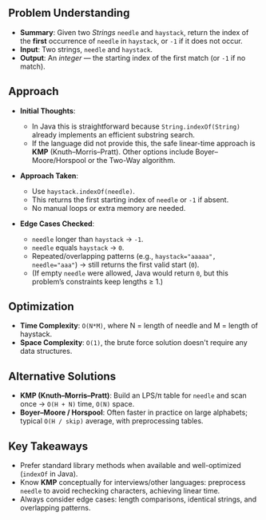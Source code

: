 <!-- Problem 28. Find the Index of the First Occurrence in a String notes -->
## Problem Understanding
* **Summary**: Given two *Strings* `needle` and `haystack`, return the index of the **first** occurrence of `needle` in `haystack`, or `-1` if it does not occur.
* **Input**: Two strings, `needle` and `haystack`.
* **Output**: An *integer* — the starting index of the first match (or `-1` if no match).

## Approach
* **Initial Thoughts**:
  * In Java this is straightforward because `String.indexOf(String)` already implements an efficient substring search.
  * If the language did not provide this, the safe linear-time approach is **KMP** (Knuth–Morris–Pratt). Other options include Boyer–Moore/Horspool or the Two-Way algorithm.

* **Approach Taken**:
  * Use `haystack.indexOf(needle)`.
  * This returns the first starting index of `needle` or `-1` if absent.
  * No manual loops or extra memory are needed.

* **Edge Cases Checked**:
  * `needle` longer than `haystack` → `-1`.
  * `needle` equals `haystack` → `0`.
  * Repeated/overlapping patterns (e.g., `haystack="aaaaa", needle="aaa"`) → still returns the first valid start (`0`).
  * (If empty `needle` were allowed, Java would return `0`, but this problem’s constraints keep lengths ≥ 1.)

## Optimization
 - **Time Complexity**: `O(N*M)`, where N = length of needle and M = length of haystack.
 - **Space Complexity**: `O(1)`, the brute force solution doesn't require any data structures.

## Alternative Solutions
* **KMP (Knuth–Morris–Pratt)**: Build an LPS/π table for `needle` and scan once → `O(H + N)` time, `O(N)` space.
* **Boyer–Moore / Horspool**: Often faster in practice on large alphabets; typical `O(H / skip)` average, with preprocessing tables.

## Key Takeaways
* Prefer standard library methods when available and well-optimized (`indexOf` in Java).
* Know **KMP** conceptually for interviews/other languages: preprocess `needle` to avoid rechecking characters, achieving linear time.
* Always consider edge cases: length comparisons, identical strings, and overlapping patterns.
